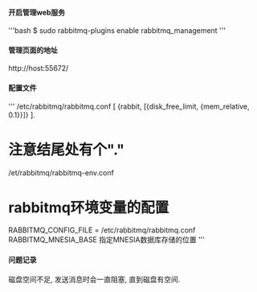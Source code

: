 #### 开启管理web服务
'''bash
$ sudo rabbitmq-plugins enable rabbitmq_management
'''
  
#### 管理页面的地址
http://host:55672/
  
#### 配置文件
'''
/etc/rabbitmq/rabbitmq.conf
[
    {rabbit, [{disk_free_limit, {mem_relative, 0.1}}]}
].
# 注意结尾处有个"."

/et/rabbitmq/rabbitmq-env.conf
# rabbitmq环境变量的配置
RABBITMQ_CONFIG_FILE = /etc/rabbitmq/rabbitmq.conf
RABBITMQ_MNESIA_BASE 指定MNESIA数据库存储的位置
'''
  
#### 问题记录
磁盘空间不足, 发送消息时会一直阻塞, 直到磁盘有空间.

